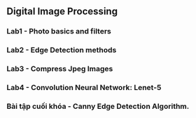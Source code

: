## Digital Image Processing

### Lab1 - Photo basics and filters
### Lab2 - Edge Detection methods
### Lab3 - Compress Jpeg Images
### Lab4 - Convolution Neural Network: Lenet-5
### Bài tập cuối khóa - Canny Edge Detection Algorithm.